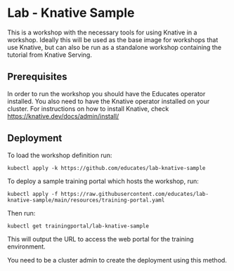# Lab - Knative Sample

This is a workshop with the necessary tools for using Knative in a workshop. Ideally this will be used as the base image for workshops that use Knative, but can also be run as a standalone workshop containing the tutorial from Knative Serving.

## Prerequisites
In order to run the workshop you should have the Educates operator installed. You also need to have the Knative operator installed on your cluster. For instructions on how to install Knative, check https://knative.dev/docs/admin/install/

## Deployment
To load the workshop definition run:

```
kubectl apply -k https://github.com/educates/lab-knative-sample
```

To deploy a sample training portal which hosts the workshop, run:

```
kubectl apply -f https://raw.githubusercontent.com/educates/lab-knative-sample/main/resources/training-portal.yaml
```

Then run:
```
kubectl get trainingportal/lab-knative-sample
```

This will output the URL to access the web portal for the training environment.

You need to be a cluster admin to create the deployment using this method.

